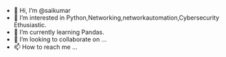 - 👋 Hi, I’m @saikumar
- 👀 I’m interested in Python,Networking,networkautomation,Cybersecurity Ethusiastic.
- 🌱 I’m currently learning Pandas.
- 💞️ I’m looking to collaborate on ...
- 📫 How to reach me ...

<!---
saikumar981/saikumar981 is a ✨ special ✨ repository because its `README.md` (this file) appears on your GitHub profile.
You can click the Preview link to take a look at your changes.
--->

